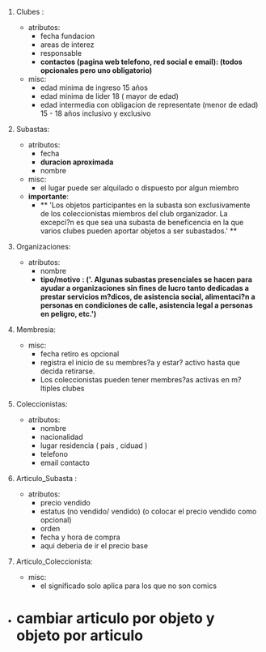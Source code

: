 1. Clubes :
    * atributos: 
        * fecha fundacion 
        * areas de interez 
        * responsable 
        * **contactos (pagina web telefono, red social e email): (todos opcionales pero uno obligatorio)**
    * misc:
        * edad minima de ingreso 15 años
        * edad minima de lider 18 ( mayor de edad)
        * edad intermedia con obligacion de representate (menor de edad) 15 - 18 años inclusivo y exclusivo


2. Subastas:
    * atributos:
        * fecha
        * **duracion aproximada**
        * nombre
    * misc: 
        * el lugar puede ser alquilado o dispuesto por algun miembro
    * **importante**:
        * ** 'Los objetos participantes en la subasta son exclusivamente de los coleccionistas miembros del club organizador. La excepci?n es que sea una subasta de beneficencia en la que varios clubes pueden aportar objetos a ser subastados.' **

3. Organizaciones:
    * atributos:
        * nombre
        * **tipo/motivo : ('. Algunas subastas presenciales se hacen para ayudar a organizaciones sin fines de lucro tanto dedicadas a prestar servicios m?dicos, de asistencia social, alimentaci?n a personas en condiciones de calle, asistencia legal a personas en peligro, etc.')**

4. Membresia:
    * misc: 
        * fecha retiro es opcional
        * registra el inicio de su membres?a y estar? activo hasta que decida retirarse. 
        * Los coleccionistas pueden tener membres?as activas en m?ltiples clubes

5. Coleccionistas:
    * atributos:
        * nombre
        * nacionalidad
        * lugar residencia ( pais , ciduad )
        * telefono
        * email contacto
    
6. Articulo_Subasta :
    * atributos:
        * precio vendido
        * estatus (no vendido/ vendido) (o colocar el precio vendido como opcional)
        * orden
        * fecha y hora de compra 
        * aqui deberia de ir el precio base
7. Articulo_Coleccionista:
    * misc:
        * el significado solo aplica para los que no son comics
        
        
* # cambiar articulo por objeto y objeto por articulo
